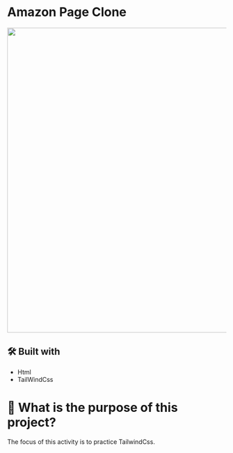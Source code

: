 #  Amazon Page Clone

<div align="center">
<img src="https://github.com/danielfelix45/Facebook_Clone_TailwindCss/assets/81331726/b73fdf47-f503-46cf-af85-59976772a3dd" width="700px" />
</div>

## 🛠️ Built with

- Html
- TailWindCss

# 🤔 What is the purpose of this project?

The focus of this activity is to practice TailwindCss.
